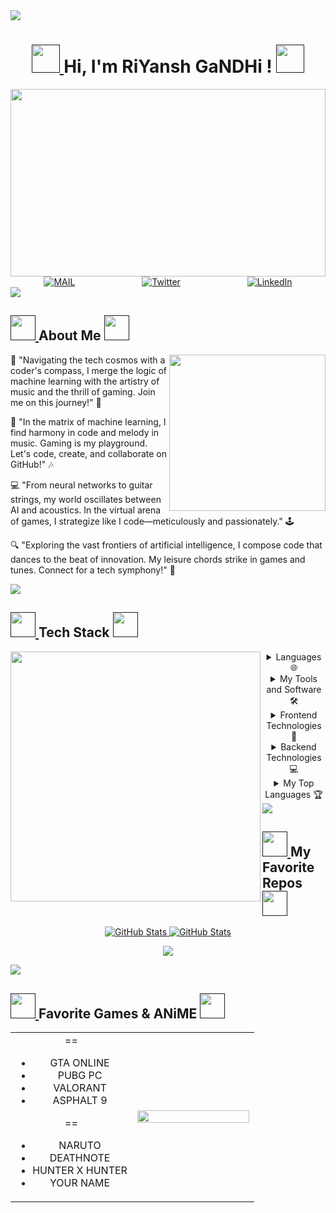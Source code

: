 <img src="https://user-images.githubusercontent.com/73097560/115834477-dbab4500-a447-11eb-908a-139a6edaec5c.gif">

<h1 align="center">
	<a href="">
		<img src="https://images-wixmp-ed30a86b8c4ca887773594c2.wixmp.com/f/651d36fa-c90e-48e0-881d-bec7e84022dd/d3kvo5q-72512855-925a-45d2-b54e-53fafa52c085.gif?token=eyJ0eXAiOiJKV1QiLCJhbGciOiJIUzI1NiJ9.eyJzdWIiOiJ1cm46YXBwOjdlMGQxODg5ODIyNjQzNzNhNWYwZDQxNWVhMGQyNmUwIiwiaXNzIjoidXJuOmFwcDo3ZTBkMTg4OTgyMjY0MzczYTVmMGQ0MTVlYTBkMjZlMCIsIm9iaiI6W1t7InBhdGgiOiJcL2ZcLzY1MWQzNmZhLWM5MGUtNDhlMC04ODFkLWJlYzdlODQwMjJkZFwvZDNrdm81cS03MjUxMjg1NS05MjVhLTQ1ZDItYjU0ZS01M2ZhZmE1MmMwODUuZ2lmIn1dXSwiYXVkIjpbInVybjpzZXJ2aWNlOmZpbGUuZG93bmxvYWQiXX0.-367UGaFOBjcEHD0CDvCWZOICSI-xzssZexpuVipwzM" width="45" />
	</a>
     Hi, I'm RiYansh GaNDHi !
	<a href="">
		<img src="https://images-wixmp-ed30a86b8c4ca887773594c2.wixmp.com/f/651d36fa-c90e-48e0-881d-bec7e84022dd/d3kvo5q-72512855-925a-45d2-b54e-53fafa52c085.gif?token=eyJ0eXAiOiJKV1QiLCJhbGciOiJIUzI1NiJ9.eyJzdWIiOiJ1cm46YXBwOjdlMGQxODg5ODIyNjQzNzNhNWYwZDQxNWVhMGQyNmUwIiwiaXNzIjoidXJuOmFwcDo3ZTBkMTg4OTgyMjY0MzczYTVmMGQ0MTVlYTBkMjZlMCIsIm9iaiI6W1t7InBhdGgiOiJcL2ZcLzY1MWQzNmZhLWM5MGUtNDhlMC04ODFkLWJlYzdlODQwMjJkZFwvZDNrdm81cS03MjUxMjg1NS05MjVhLTQ1ZDItYjU0ZS01M2ZhZmE1MmMwODUuZ2lmIn1dXSwiYXVkIjpbInVybjpzZXJ2aWNlOmZpbGUuZG93bmxvYWQiXX0.-367UGaFOBjcEHD0CDvCWZOICSI-xzssZexpuVipwzM" width="45" />
	</a>
</h1>

<img src="https://wallpapers.com/images/high/naruto-live-sasuke-chakra-bum1g0dwgkvbjff4.webp" width="100%" height="300" />

<div align=center style="display:flex; justify-content: space-around">
<!--   <a href="https://www.youtube.com/watch?v=dQw4w9WgXcQ"><img alt="Instagram" src="https://img.shields.io/static/v1?style=for-the-badge&message=My Website&color=55B500&logo=airplayvideo&logoColor=FFFFFF&label=" /></a> -->
  <a href="https://www.instagram.com/riyanshgandhi_"><img alt="MAIL" src="https://img.shields.io/static/v1?style=for-the-badge&message=Instagram&color=C837AC&logo=Instagram&logoColor=FFFFFF&label=" /></a>
  <a href="https://twitter.com/riyanshgandhii"><img src="https://img.shields.io/static/v1?style=for-the-badge&message=Twitter&color=000000&logo=x&logoColor=FFFFFF&label=" alt="Twitter" /></a>
  <a href="https://www.linkedin.com/in/riyo"><img src="https://img.shields.io/static/v1?style=for-the-badge&message=LinkedIn&color=0A66C2&logo=LinkedIn&logoColor=FFFFFF&label=" alt="LinkedIn" /></a>
</div>

<img src="https://user-images.githubusercontent.com/73097560/115834477-dbab4500-a447-11eb-908a-139a6edaec5c.gif">
<h2>
<a href="">
		<img src="https://media.tenor.com/PRcQePKtLYYAAAAi/blue-blueflame.gif" width="40" />
	</a>
About Me
	<a href="">
		<img src="https://media.tenor.com/PRcQePKtLYYAAAAi/blue-blueflame.gif" width="40" />
	</a>

</h2>
<div >
<img align="right" src="https://media.giphy.com/media/v1.Y2lkPTc5MGI3NjExeDVqeHhxdGdyNHZ2YzVjamNuMndqd3Z0ZmRvcTd3YTkyYmM0M2Z2dSZlcD12MV9pbnRlcm5hbF9naWZfYnlfaWQmY3Q9Zw/SdBG6AkBwIFOLwPPsS/giphy.gif" width="250"/>

<p>
    🌟 "Navigating the tech cosmos with a coder's compass, I merge the logic of machine learning with the artistry of music and the thrill of gaming. Join me on this journey!" 🚀

👾 "In the matrix of machine learning, I find harmony in code and melody in music. Gaming is my playground. Let's code, create, and collaborate on GitHub!" 🎶

💻 "From neural networks to guitar strings, my world oscillates between AI and acoustics. In the virtual arena of games, I strategize like I code—meticulously and passionately." 🕹️

🔍 "Exploring the vast frontiers of artificial intelligence, I compose code that dances to the beat of innovation. My leisure chords strike in games and tunes. Connect for a tech symphony!" 🎼
</p>

</div>

<img src="https://user-images.githubusercontent.com/73097560/115834477-dbab4500-a447-11eb-908a-139a6edaec5c.gif">

<h2>
<a href="">
		<img src="https://pa1.aminoapps.com/7620/fc109fa0b90c3d49369569509ec8608253749cb5r1-400-400_00.gif" width="40" />
	</a>
Tech Stack
	<a href="">
		<img src="https://pa1.aminoapps.com/7620/fc109fa0b90c3d49369569509ec8608253749cb5r1-400-400_00.gif" width="40" />
	</a>

</h2>

<div>
<img align="left" src="https://media.giphy.com/media/v1.Y2lkPTc5MGI3NjExazZiOWFwZnVlMHV2aTd1bm10dmVpZmxneXV2a3F2M2FxeG5pNDJxbyZlcD12MV9pbnRlcm5hbF9naWZfYnlfaWQmY3Q9Zw/I6wUi5eTdUCWI/giphy.gif" width="400" />
<details align="center">
  <summary>Languages 🌐</summary>
  <br>
  <p align="center">
  <a href="https://skillicons.dev">
    <img src="https://skillicons.dev/icons?i=c,java,py,html,css,js,r&perline=5" width=210/>
  </a>
</p>
</details>
	
<details align="center">
  <summary>My Tools and Software 🛠️ </summary>
  <br>
	<p align="center">
		<a href="https://skillicons.dev">
			<img src="https://skillicons.dev/icons?i=git,github,gitlab,vscode,unity,blender,figma&perline=5" width=210/>
		</a>
	</p>

</details>

<details align="center">
  <summary>Frontend Technologies 🎨</summary>
  <br>
  <p align="center">
  <a href="https://skillicons.dev">
    <img src="https://skillicons.dev/icons?i=html,css,js,ts,react,bootstrap,sass,tailwind,webpack&perline=5" width=210/>
  </a>
</p>
</details>

<details align="center">
  <summary>Backend Technologies 💻</summary>
  <br>
  <p align="center">
  <a href="https://skillicons.dev">
    <img src="https://skillicons.dev/icons?i=java,py,flask,firebase,mysql,docker,postman&perline=5" width=210/>
  </a>
</p>
</details>



<details align="center">
<summary>My Top Languages 🏆</summary>

<p align="center">

<img src="https://github-readme-stats.vercel.app/api/top-langs?username=riyanshgandhi&show_icons=true&theme=onedark&locale=en&layout=compact" alt="RiYo STats" height="230px"/>

<br/>

<b>Note:</b> Top languages is only a metric of the languages my public code consists of and doesn't reflect experience or skill level.

  </p>
</details>

<img src="https://user-images.githubusercontent.com/73097560/115834477-dbab4500-a447-11eb-908a-139a6edaec5c.gif">

<h2>
<a href="">
		<img src="https://media.tenor.com/Z0wDoxDHjn4AAAAj/tsunami-studio-wave.gif" width="40" />
	</a>
	My Favorite Repos
	<a href="">
		<img src="https://media.tenor.com/Z0wDoxDHjn4AAAAj/tsunami-studio-wave.gif" width="40" />
	</a>

</h2>

 <p align="center">
	<a href="https://github.com/riyanshgandhi/Tikakaran.git">
      		<img src="https://github-readme-stats.vercel.app/api/pin/?username=riyanshgandhi&repo=Tikakaran&theme=onedark" alt="GitHub Stats" />
    </a>
	<a href="https://github.com/riyanshgandhi/telegrambot-greey.git">
      		<img src="https://github-readme-stats.vercel.app/api/pin/?username=riyanshgandhi&repo=telegrambot-greey&theme=onedark" alt="GitHub Stats" />
    </a>
	
    	
  </p>

<p align="center">
  <img src="https://media.giphy.com/media/v1.Y2lkPTc5MGI3NjExMTJqdDlydnM3OW81ZTNtazB2cWd1NnhlaWpzaHo1b253dnA3eXd4ZSZlcD12MV9pbnRlcm5hbF9naWZfYnlfaWQmY3Q9Zw/F8L3qvKkiH2fe/giphy.gif" />
</p>

<img src="https://user-images.githubusercontent.com/73097560/115834477-dbab4500-a447-11eb-908a-139a6edaec5c.gif">

<h2>
<a href="">
		<img src="https://media.tenor.com/n1ipuL3lD2gAAAAi/cardano-rock-nft-rock.gif" width="40" />
	</a>
	Favorite Games & ANiME
	<a href="">
		<img src="https://media.tenor.com/n1ipuL3lD2gAAAAi/cardano-rock-nft-rock.gif" width="40" />
	</a>

</h2>

<p align="center">
  <!--- stats (start) -->
<table align="center">
<tr border="none">
<td width="50%" align="center">
==
        <ul>
            <li>GTA ONLINE</li>
            <li>PUBG PC</li>
            <li>VALORANT</li>
            <li>ASPHALT 9</li>
	</ul>
==		
	<ul>
            <li>NARUTO</li>
            <li>DEATHNOTE</li>
            <li>HUNTER X HUNTER</li>
            <li>YOUR NAME</li>
        </ul>
         
</td>

<td width="50%" align="center">
 <img  align="center"  src="https://media.giphy.com/media/v1.Y2lkPTc5MGI3NjExcTl6MmNxZWwzM2U2NHcxbndlbzgxNGR3dm9ndnB3ampvZ29mdm43biZlcD12MV9pbnRlcm5hbF9naWZfYnlfaWQmY3Q9Zw/CyCj2Kj1avdao/giphy.gif" width="100%" height="125%"/>
  </td>
</tr>


</table>


